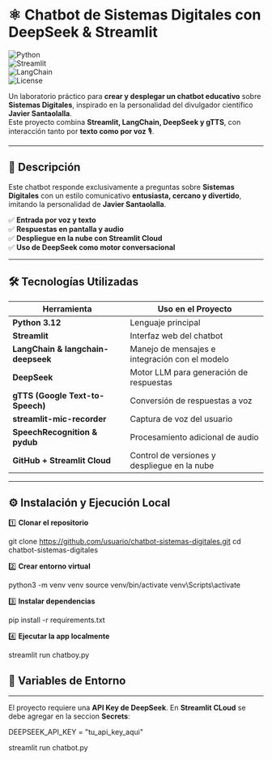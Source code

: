# ⚛️ Chatbot de Sistemas Digitales con DeepSeek & Streamlit  

![Python](https://img.shields.io/badge/Python-3.12-blue?logo=python)  
![Streamlit](https://img.shields.io/badge/Streamlit-App-red?logo=streamlit)  
![LangChain](https://img.shields.io/badge/LangChain-DeepSeek-green?logo=openai)  
![License](https://img.shields.io/badge/License-MIT-yellow)  

Un laboratorio práctico para **crear y desplegar un chatbot educativo** sobre **Sistemas Digitales**, inspirado en la personalidad del divulgador científico **Javier Santaolalla**.  
Este proyecto combina **Streamlit, LangChain, DeepSeek y gTTS**, con interacción tanto por **texto como por voz** 🎙️.  

---

## 📖 Descripción  

Este chatbot responde exclusivamente a preguntas sobre **Sistemas Digitales** con un estilo comunicativo **entusiasta, cercano y divertido**, imitando la personalidad de **Javier Santaolalla**.  

✅ **Entrada por voz y texto**  
✅ **Respuestas en pantalla y audio**  
✅ **Despliegue en la nube con Streamlit Cloud**  
✅ **Uso de DeepSeek como motor conversacional**  

---

## 🛠️ Tecnologías Utilizadas  

| Herramienta | Uso en el Proyecto |
|-------------|--------------------|
| **Python 3.12** | Lenguaje principal |
| **Streamlit** | Interfaz web del chatbot |
| **LangChain & langchain-deepseek** | Manejo de mensajes e integración con el modelo |
| **DeepSeek** | Motor LLM para generación de respuestas |
| **gTTS (Google Text-to-Speech)** | Conversión de respuestas a voz |
| **streamlit-mic-recorder** | Captura de voz del usuario |
| **SpeechRecognition & pydub** | Procesamiento adicional de audio |
| **GitHub + Streamlit Cloud** | Control de versiones y despliegue en la nube |

---

## ⚙️ Instalación y Ejecución Local  

1️⃣ **Clonar el repositorio**  

git clone https://github.com/usuario/chatbot-sistemas-digitales.git
cd chatbot-sistemas-digitales

2️⃣ **Crear entorno virtual**

python3 -m venv venv
source venv/bin/activate
venv\Scripts\activate

3️⃣ **Instalar dependencias**

pip install -r requirements.txt

4️⃣ **Ejecutar la app localmente**

streamlit run chatboy.py

## 🔑 Variables de Entorno

------------

El proyecto requiere una **API Key de DeepSeek**.
En **Streamlit CLoud** se debe agregar en la seccion **Secrets**:

DEEPSEEK_API_KEY = "tu_api_key_aqui"

streamlit run chatbot.py
